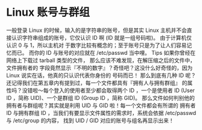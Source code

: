 # Linux 账号与群组
一般登录 Linux 的时候，输入的是字符串的账号，但是其实 Linux 主机并不会直接认识字符串组成的账号，它仅认识 ID 啊 (ID 就是一组号码啦)。 由于计算机仅认识 0 与 1，所以主机对
于数字比较有概念的；至于账号只是为了让人们容易记忆而已。 而你的 ID 与账号的对应就在
/etc/passwd 当中哩。
Tips 如果你曾经在网络上下载过 tarball 类型的文件， 那么应该不难发现，在解压缩之后的文件中，文件拥有者的
字段竟然显示『不明的数字』？奇怪吧？这没什么好奇怪的，因为 Linux 说实在话，他真的只认识代表你身份的
号码而已！
那么到底有几种 ID 呢？还记得我们在第五章内有提到过，每一个文件都具有『拥有人与拥有群组』
的属性吗？没错啦～每个登入的使用者至少都会取得两个 ID ，一个是使用者 ID (User ID ，简称
UID)、一个是群组 ID (Group ID ，简称 GID)。
那么文件如何判别他的拥有者与群组呢？其实就是利用 UID 与 GID 啦！每一个文件都会有所谓的
拥有者 ID 与拥有群组 ID ，当我们有要显示文件属性的需求时，系统会依据 /etc/passwd 与
/etc/group 的内容， 找到 UID / GID 对应的账号与组名再显示出来！
